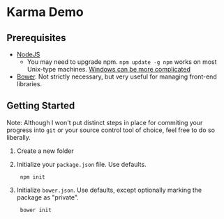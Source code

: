# Karma Demo

## Prerequisites

* [NodeJS](http://nodejs.org/)
    * You may need to upgrade npm. `npm update -g npm` works on most Unix-type machines. [Windows can be more complicated](https://github.com/npm/npm/wiki/Troubleshooting#upgrading-on-windows)
* [Bower](http://bower.io/). Not strictly necessary, but very useful for managing front-end libraries.

## Getting Started

Note: Although I won't put distinct steps in place for commiting your progress into `git` or your source control tool of choice, feel free to do so liberally.

1. Create a new folder
2. Initialize your `package.json` file. Use defaults.

        npm init

3. Initialize `bower.json`. Use defaults, except optionally marking the package as "private".

        bower init 
